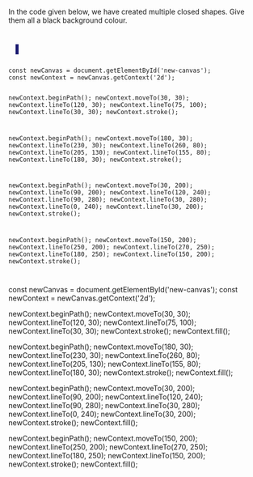 In the code given below, we have
created multiple closed shapes.
Give them all a black background colour.

<codeblock language="javascript" type="exercise" testMode="fixedInput">
<code>
<panel language="html">
  <canvas id="new-canvas" width="400px" height="300px" style="border: 3px solid midnightblue;"></canvas>
</panel>
<panel language="javascript">
const newCanvas = document.getElementById('new-canvas');
const newContext = newCanvas.getContext('2d');

newContext.beginPath();
newContext.moveTo(30, 30);
newContext.lineTo(120, 30);
newContext.lineTo(75, 100);
newContext.lineTo(30, 30);
newContext.stroke();

newContext.beginPath();
newContext.moveTo(180, 30);
newContext.lineTo(230, 30);
newContext.lineTo(260, 80);
newContext.lineTo(205, 130);
newContext.lineTo(155, 80);
newContext.lineTo(180, 30);
newContext.stroke();

newContext.beginPath();
newContext.moveTo(30, 200);
newContext.lineTo(90, 200);
newContext.lineTo(120, 240);
newContext.lineTo(90, 280);
newContext.lineTo(30, 280);
newContext.lineTo(0, 240);
newContext.lineTo(30, 200);
newContext.stroke();

newContext.beginPath();
newContext.moveTo(150, 200);
newContext.lineTo(250, 200);
newContext.lineTo(270, 250);
newContext.lineTo(180, 250);
newContext.lineTo(150, 200);
newContext.stroke();

</panel>
</code>

<solution>
const newCanvas = document.getElementById('new-canvas');
const newContext = newCanvas.getContext('2d');

newContext.beginPath();
newContext.moveTo(30, 30);
newContext.lineTo(120, 30);
newContext.lineTo(75, 100);
newContext.lineTo(30, 30);
newContext.stroke();
newContext.fill();

newContext.beginPath();
newContext.moveTo(180, 30);
newContext.lineTo(230, 30);
newContext.lineTo(260, 80);
newContext.lineTo(205, 130);
newContext.lineTo(155, 80);
newContext.lineTo(180, 30);
newContext.stroke();
newContext.fill();

newContext.beginPath();
newContext.moveTo(30, 200);
newContext.lineTo(90, 200);
newContext.lineTo(120, 240);
newContext.lineTo(90, 280);
newContext.lineTo(30, 280);
newContext.lineTo(0, 240);
newContext.lineTo(30, 200);
newContext.stroke();
newContext.fill();

newContext.beginPath();
newContext.moveTo(150, 200);
newContext.lineTo(250, 200);
newContext.lineTo(270, 250);
newContext.lineTo(180, 250);
newContext.lineTo(150, 200);
newContext.stroke();
newContext.fill();
</solution>
</codeblock>